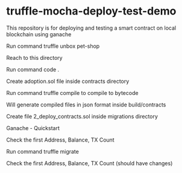 # truffle-mocha-deploy-test-demo
This repository is for deploying and testing a smart contract on local blockchain using ganache

Run command truffle unbox pet-shop

Reach to this directory 

Run command code .

Create adoption.sol file inside contracts directory

Run command truffle compile to compile to bytecode 

Will generate compiled files in json format inside build/contracts

Create file 2_deploy_contracts.sol inside migrations directory

Ganache - Quickstart 

Check the first Address, Balance, TX Count

Run command truffle migrate

Check the first Address, Balance, TX Count (should have changes)
